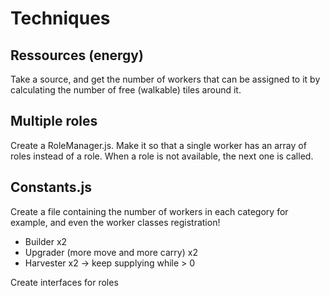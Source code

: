 # Techniques

## Ressources (energy)

Take a source, and get the number of workers that can be assigned to it by calculating the number of free (walkable) tiles around it.

## Multiple roles

Create a RoleManager.js.
Make it so that a single worker has an array of roles instead of a role. When a role is not available, the next one is called.

## Constants.js

Create a file containing the number of workers in each category for example, and even the worker classes registration!

- Builder x2
- Upgrader (more move and more carry) x2
- Harvester x2 -> keep supplying while > 0

Create interfaces for roles

